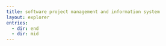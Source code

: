 ```yaml
---
title: software project management and information system
layout: explorer
entries:
  - dir: end
  - dir: mid
---
```

